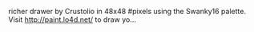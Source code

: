 richer drawer by Crustolio in 48x48 #pixels using the Swanky16 palette. Visit http://paint.lo4d.net/ to draw yo... 